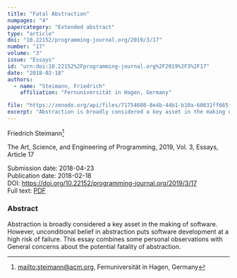 ```yaml
---
title: "Fatal Abstraction"
numpages: "4"
papercategory: "Extended abstract"
type: "article"
doi: "10.22152/programming-journal.org/2019/3/17"
number: "17"
volume: "3"
issue: "Essays"
id: "urn:doi:10.22152%2Fprogramming-journal.org%2F2019%2F3%2F17"
date: "2018-02-18"
authors: 
  - name: "Steimann, Friedrich"
    affiliation: "Fernuniversität in Hagen, Germany"

file: "https://zenodo.org/api/files/71754608-8e4b-44b1-b10a-60631ff665f5/FatalAbstraction.pdf"
excerpt: "Abstraction is broadly considered a key asset in the making of software. However, unconditional belief in abstraction puts software development at a high risk of failure. This essay combines some personal observations with General concerns about the potential fatality of abstraction."
---
```

Friedrich Steimann[^1]

The Art, Science, and Engineering of Programming, 2019, Vol. 3, Essays, Article 17

Submission date: 2018-04-23  
Publication date: 2018-02-18  
DOI: <https://doi.org/10.22152/programming-journal.org/2019/3/17>  
Full text: [PDF](https://zenodo.org/record/6298949)  


### Abstract

Abstraction is broadly considered a key asset in the making of software. However, unconditional belief in abstraction puts software development at a high risk of failure. This essay combines some personal observations with General concerns about the potential fatality of abstraction.


[^1]: <mailto:steimann@acm.org>, Fernuniversität in Hagen, Germany

